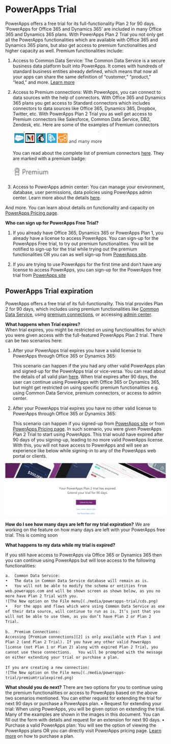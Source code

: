 <properties
	pageTitle="PowerApps Trial | Microsoft PowerApps"
	description="PowerApps trial sign-up and expiration"
	services=""
	suite="powerapps"
	documentationCenter="na"
	authors="manasma"
	manager="anneta"
	editor=""
	tags=""/>

<tags
   ms.service="powerapps"
   ms.devlang="na"
   ms.topic="article"
   ms.tgt_pltfrm="na"
   ms.workload="na"
   ms.date="04/18/2017"
   ms.author="manasma"/>

# PowerApps Trial #
PowerApps offers a free trial for its full-functionality Plan 2 for 90 days. ‘PowerApps for Office 365 and Dynamics 365’ are included in many Office 365 and Dynamics 365 plans. With PowerApps Plan 2 Trial you not only get all the PowerApps functionalities which are available with Office 365 and Dynamics 365 plans, but also get access to premium functionalities and higher capacity as well. Premium functionalities include:

1. Access to Common Data Service: The Common Data Service is a secure business data platform built into PowerApps. It comes with hundreds of standard business entities already defined, which means that now all your apps can share the same definition of “customer,” “product,” “lead,” and more. [Learn more][1]

2. Access to Premium connections: With PowerApps, you can connect to data sources with the help of connectors. With Office 365 and Dynamics 365 plans you get access to Standard connectors which includes connectors to data sources like Office 365, Dynamics 365, Dropbox, Twitter, etc. With PowerApps Plan 2 Trial you as well get access to Premium connectors like Salesforce, Common Data Service, DB2, Zendesk, etc.
Here are some of the examples of Premium connectors

	![The New option on the File menu](./media/powerapps-trial/premium-connectors.png)

	You can read about the complete list of premium connectors [here][2]. They are marked with a premium badge:

	![The New option on the File menu](./media/powerapps-trial/Premium-badge.png)

3. Access to PowerApps admin center:  You can manage your environment, database, user permissions, data policies using PowerApps admin center. Learn more about the details [here][3].

And more. You can learn about details on functionality and capacity on [PowerApps Pricing page][4].

**Who can sign up for PowerApps Free Trial?**
1.	If you already have Office 365, Dynamics 365 or PowerApps Plan 1, you already have a license to access PowerApps. You can sign-up for the PowerApps Free trial, to try out premium functionalities. You will be notified to sign-up for the trial while trying out the premium functionalities OR you can as well sign-up from [PowerApps site][5].

2.	If you are trying to use PowerApps for the first time and don’t have any license to access PowerApps, you can sign-up for the PowerApps free trial from [PowerApps site][5]

## PowerApps Trial expiration ##
PowerApps offers a free trial of its full-functionality. This trial provides Plan 2 for 90 days, which includes using premium functionalities like [Common Data Service][1], using [premium connections][2], or accessing [admin center][3].

**What happens when Trial expires?**  
When trial expires, you might be restricted on using functionalities for which you were given access with the full-featured PowerApps Plan 2 trial. There can be two scenarios here:

1. After your PowerApps trial expires you have a valid license to PowerApps through Office 365 or Dynamics 365:

	This scenario can happen if the you had any other valid PowerApps plan and signed-up for the PowerApps trial or vice-versa. You can read about the details of all valid plan [here][4]. When trial expires after 90 days, the user can continue using PowerApps with Office 365 or Dynamics 365,  but might get restricted on using specific premium functionalities e.g. using Common Data Service, premium connectors, or access to admin center.

2. After your PowerApps trial expires you have no other valid license to PowerApps through Office 365 or Dynamics 365:

	This scenario can happen if you signed-up from [PowerApps site][5] or from [PowerApps Pricing page][4]. In such scenario, you were given PowerApps Plan 2 Trial to start using PowerApps. This trial would have expired after 90 days of you signing-up, leading to no more valid PowerApps license. With this, you will not have access to PowerApps and will see an experience like below while signing-in to any of the PowerApps web portal or clients.

![The New option on the File menu](./media/powerapps-trial/extendscreen.png)

**How do I see how many days are left for my trial expiration?**
We are working on the feature on how many days are left with your PowerApps free trial. This is coming soon

**What happens to my data while my trial is expired?**

If you still have access to PowerApps via Office 365 or Dynamics 365 then you can continue using PowerApps but will lose access to the following functionalities:

	a.	Common Data Service:
	•	The data in Common Data Service database will remain as is.
	•	You will not be able to modify the schema or entities from web.powerapps.com and will be shown screen as shown below, as you no more have Plan 2 Trial with you.
	![The New option on the File menu](./media/powerapps-trial/cds.png)
	•	For the apps and flows which were using Common Data Service as one of their data source, will continue to run as is. It’s just that you will not be able to use them, as you don’t have Plan 2 or Plan 2 Trial.

	b.	Premium Connections:
	Accessing [Premium connections][2] is only available with Plan 1 and Plan 2 (and Plan 2 Trial). If you have any other valid PowerApps license (not Plan 1 or Plan 2) along with expired Plan 2 Trial, you cannot use these connections.   You will be prompted with the message on either extending your trial or purchase a plan.

	If you are creating a new connection:
	![The New option on the File menu](./media/powerapps-trial/premiumtrialexpired.png)


**What should you do next?**
There are two options for you to continue using the premium functionalities or access to PowerApps based on the above two scenarios mentioned. You can either request for extending the trial for next 90 days or purchase a PowerApps plan.
•	Request for extending your trial: When using PowerApps, you will be given option on extending the trial. Many of the examples are shown in the images in this document. You can fill out the form with details and request for an extension for next 90 days.
•	Purchase a valid PowerApps plan: You will see the option of viewing the PowerApps plans OR you can directly visit PowerApps pricing page. [Learn more][6] on how to purchase a plan.



<!--Reference links in article-->
[1]: https://powerapps.microsoft.com/tutorials/data-platform-intro/
[2]: https://powerapps.microsoft.com/tutorials/connections-list/
[3]: https://powerapps.microsoft.com/tutorials/introduction-to-the-admin-center/
[4]: https://powerapps.microsoft.com/pricing/
[5]: http://powerapps.microsoft.com/
[6]: https://powerapps.microsoft.com/tutorials/signup-for-powerapps-admin/
